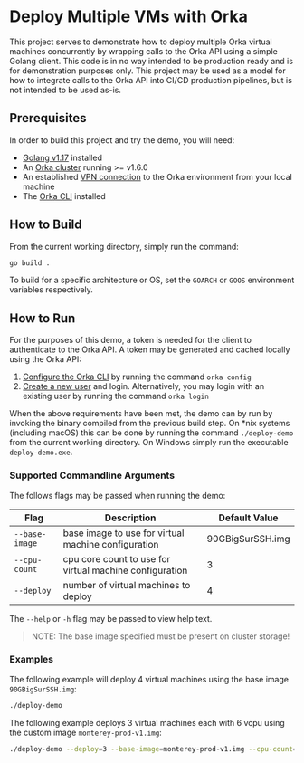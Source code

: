 # Deploy Multiple VMs with Orka

This project serves to demonstrate how to deploy multiple Orka virtual machines concurrently by wrapping calls to the Orka API using a simple Golang client. This code is in no way intended to be production ready and is for demonstration purposes only. This project may be used as a model for how to integrate calls to the Orka API into CI/CD production pipelines, but is not intended to be used as-is.

## Prerequisites

In order to build this project and try the demo, you will need:

* [Golang v1.17](https://golang.org/dl/) installed
* An [Orka cluster](https://orkadocs.macstadium.com/docs) running >= v1.6.0
* An established [VPN connection](https://orkadocs.macstadium.com/docs/vpn-connect) to the Orka environment from your local machine
* The [Orka CLI](https://orkadocs.macstadium.com/docs/downloads) installed

## How to Build

From the current working directory, simply run the command:

```sh
go build .
```

To build for a specific architecture or OS, set the `GOARCH` or `GOOS` environment variables respectively.

## How to Run

For the purposes of this demo, a token is needed for the client to authenticate to the Orka API. A token may be generated and cached locally using the Orka API:

1. [Configure the Orka CLI](https://orkadocs.macstadium.com/docs/quick-start) by running the command `orka config`
1. [Create a new user](https://orkadocs.macstadium.com/docs/users) and login. Alternatively, you may login with an existing user by running the command `orka login`

When the above requirements have been met, the demo can by run by invoking the binary compiled from the previous build step. On *nix systems (including macOS) this can be done by running the command `./deploy-demo` from the current working directory. On Windows simply run the executable `deploy-demo.exe`.

### Supported Commandline Arguments

The follows flags may be passed when running the demo:

| Flag | Description | Default Value
|---|---|---|
| `--base-image` | base image to use for virtual machine configuration | 90GBigSurSSH.img |
| `--cpu-count` | cpu core count to use for virtual machine configuration | 3 |
| `--deploy` | number of virtual machines to deploy | 4 |

The `--help` or `-h` flag may be passed to view help text.

> NOTE: The base image specified must be present on cluster storage!

### Examples

The following example will deploy 4 virtual machines using the base image `90GBigSurSSH.img`:

```sh
./deploy-demo
```

The following example deploys 3 virtual machines each with 6 vcpu using the custom image `monterey-prod-v1.img`:

```sh
./deploy-demo --deploy=3 --base-image=monterey-prod-v1.img --cpu-count=6
```
